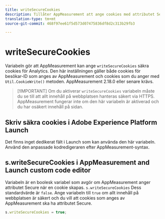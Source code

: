 ```yaml
---
title: writeSecureCookies
description: Tillåter AppMeasurement att ange cookies med attributet Secure.
translation-type: tm+mt
source-git-commit: 468f97ee61f5d573d07475836df8d2c313b29fb3

---
```



# writeSecureCookies

Variabeln gör att AppMeasurement kan ange `writeSecureCookies` säkra cookies [](https://en.wikipedia.org/wiki/Secure_cookie) för Analytics. Den här inställningen gäller både cookies för besökar-ID som anges av AppMeasurement och cookies som du anger med `Util.CookieWrite()` metoden. AppMeasurement 2.18.0 eller senare krävs.

> [!IMPORTANT] Om du aktiverar `writeSecureCookies` variabeln måste du se till att allt innehåll på webbplatsen hanteras säkert via HTTPS. AppMeasurement fungerar inte om den här variabeln är aktiverad och du har osäkert innehåll på sidan.

## Skriv säkra cookies i Adobe Experience Platform Launch

Det finns inget dedikerat fält i Launch som kan använda den här variabeln. Använd den anpassade kodredigeraren efter AppMeasurement-syntax.

## s.writeSecureCookies i AppMeasurement and Launch custom code editor

Variabeln är en boolesk variabel som avgör om AppMeasurement anger attributet Secure när en cookie skapas. `s.writeSecureCookies` Dess standardvärde är `false`. Ange variabeln till `true` om allt innehåll på webbplatsen är säkert och du vill att cookies som anges av AppMeasurement ska ha attributet Secure.

```js
s.writeSecureCookies = true;
```
